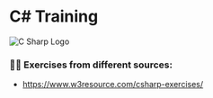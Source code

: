 # C# Training

![C Sharp Logo](https://p92.com/binaries/content/gallery/p92website/technologies/c-sharp-overview.png)

### 🧑‍💻 Exercises from different sources:
- https://www.w3resource.com/csharp-exercises/


